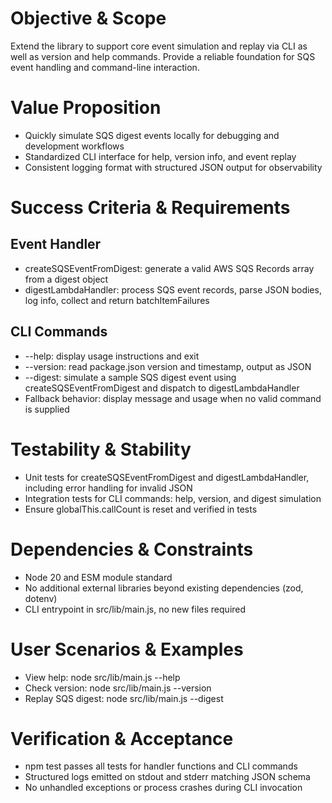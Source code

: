 # Objective & Scope
Extend the library to support core event simulation and replay via CLI as well as version and help commands. Provide a reliable foundation for SQS event handling and command-line interaction.

# Value Proposition
- Quickly simulate SQS digest events locally for debugging and development workflows
- Standardized CLI interface for help, version info, and event replay
- Consistent logging format with structured JSON output for observability

# Success Criteria & Requirements

## Event Handler
- createSQSEventFromDigest: generate a valid AWS SQS Records array from a digest object
- digestLambdaHandler: process SQS event records, parse JSON bodies, log info, collect and return batchItemFailures

## CLI Commands
- --help: display usage instructions and exit
- --version: read package.json version and timestamp, output as JSON
- --digest: simulate a sample SQS digest event using createSQSEventFromDigest and dispatch to digestLambdaHandler
- Fallback behavior: display message and usage when no valid command is supplied

# Testability & Stability
- Unit tests for createSQSEventFromDigest and digestLambdaHandler, including error handling for invalid JSON
- Integration tests for CLI commands: help, version, and digest simulation
- Ensure globalThis.callCount is reset and verified in tests

# Dependencies & Constraints
- Node 20 and ESM module standard
- No additional external libraries beyond existing dependencies (zod, dotenv)
- CLI entrypoint in src/lib/main.js, no new files required

# User Scenarios & Examples
- View help: node src/lib/main.js --help
- Check version: node src/lib/main.js --version
- Replay SQS digest: node src/lib/main.js --digest

# Verification & Acceptance
- npm test passes all tests for handler functions and CLI commands
- Structured logs emitted on stdout and stderr matching JSON schema
- No unhandled exceptions or process crashes during CLI invocation